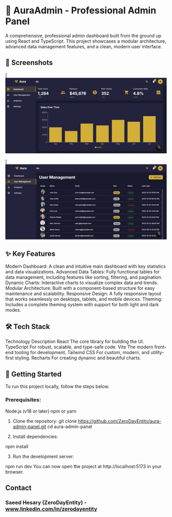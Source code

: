 # 🎨 AuraAdmin - Professional Admin Panel

A comprehensive, professional admin dashboard built from the ground up using React and TypeScript. This project showcases a modular architecture, advanced data management features, and a clean, modern user interface.

## 📸 Screenshots

[![AuraAdmin Dashboard Screenshot](https://github.com/ZeroDayEntity/aura-admin-panel/blob/main/screenshots/6039737437640577160.jpg?raw=true)

[![AuraAdmin Data Table Screenshot](https://github.com/ZeroDayEntity/aura-admin-panel/blob/main/screenshots/6039737437640577162.jpg?raw=true)

## ✨ Key Features
Modern Dashboard: A clean and intuitive main dashboard with key statistics and data visualizations.
Advanced Data Tables: Fully functional tables for data management, including features like sorting, filtering, and pagination.
Dynamic Charts: Interactive charts to visualize complex data and trends.
Modular Architecture: Built with a component-based structure for easy maintenance and scalability.
Responsive Design: A fully responsive layout that works seamlessly on desktops, tablets, and mobile devices.
Theming: Includes a complete theming system with support for both light and dark modes.


## 🛠️ Tech Stack
Technology	Description
React	The core library for building the UI.
TypeScript	For robust, scalable, and type-safe code.
Vite	The modern front-end tooling for development.
Tailwind CSS	For custom, modern, and utility-first styling.
Recharts	For creating dynamic and beautiful charts.


## 🚀 Getting Started
To run this project locally, follow the steps below.

### Prerequisites:
Node.js (v18 or later)
npm or yarn

1. Clone the repository:
git clone https://github.com/ZeroDayEntity/aura-admin-panel.git
cd aura-admin-panel

2. Install dependencies:

npm install

3. Run the development server:


npm run dev
You can now open the project at http://localhost:5173 in your browser.



## Contact
### Saeed Hesary (ZeroDayEntity) - www.linkedin.com/in/zerodayentity

